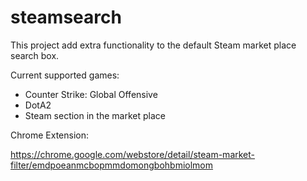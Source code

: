 steamsearch
===========

This project add extra functionality to the default Steam market place search box.

Current supported games:
- Counter Strike: Global Offensive
- DotA2
- Steam section in the market place


Chrome Extension:

https://chrome.google.com/webstore/detail/steam-market-filter/emdpoeanmcbopmmdomongbohbmiolmom
